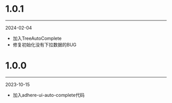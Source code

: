 # 1.0.1

***

2024-02-04

* 加入TreeAutoComplete
* 修复初始化没有下拉数据的BUG

# 1.0.0

***

2023-10-15

* 加入adhere-ui-auto-complete代码
